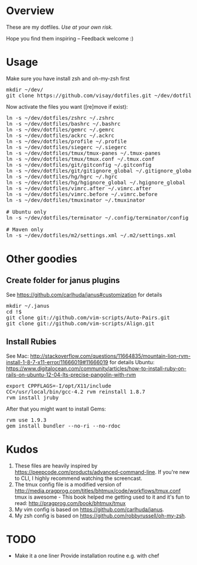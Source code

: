 # Overview

These are my dotfiles. *Use at your own risk.*

Hope you find them inspiring – Feedback welcome :)

# Usage

Make sure you have install zsh and oh-my-zsh first
<pre>
mkdir ~/dev/
git clone https://github.com/visay/dotfiles.git ~/dev/dotfiles
</pre>
Now activate the files you want ([re]move if exist):
<pre>
ln -s ~/dev/dotfiles/zshrc ~/.zshrc
ln -s ~/dev/dotfiles/bashrc ~/.bashrc
ln -s ~/dev/dotfiles/gemrc ~/.gemrc
ln -s ~/dev/dotfiles/ackrc ~/.ackrc
ln -s ~/dev/dotfiles/profile ~/.profile
ln -s ~/dev/dotfiles/siegerc ~/.siegerc
ln -s ~/dev/dotfiles/tmux/tmux-panes ~/.tmux-panes
ln -s ~/dev/dotfiles/tmux/tmux.conf ~/.tmux.conf
ln -s ~/dev/dotfiles/git/gitconfig ~/.gitconfig               # Make sure you customize your author
ln -s ~/dev/dotfiles/git/gitignore_global ~/.gitignore_global
ln -s ~/dev/dotfiles/hg/hgrc ~/.hgrc                          # Make sure you customize your author
ln -s ~/dev/dotfiles/hg/hgignore_global ~/.hgignore_global
ln -s ~/dev/dotfiles/vimrc.after ~/.vimrc.after
ln -s ~/dev/dotfiles/vimrc.before ~/.vimrc.before
ln -s ~/dev/dotfiles/tmuxinator ~/.tmuxinator

# Ubuntu only
ln -s ~/dev/dotfiles/terminator ~/.config/terminator/config

# Maven only
ln -s ~/dev/dotfiles/m2/settings.xml ~/.m2/settings.xml
</pre>

# Other goodies

## Create folder for janus plugins

See https://github.com/carlhuda/janus#customization for details
<pre>
mkdir ~/.janus
cd !$
git clone git://github.com/vim-scripts/Auto-Pairs.git
git clone git://github.com/vim-scripts/Align.git
</pre>

## Install Rubies

See
Mac: http://stackoverflow.com/questions/11664835/mountain-lion-rvm-install-1-8-7-x11-error/11666019#11666019
for details
Ubuntu: https://www.digitalocean.com/community/articles/how-to-install-ruby-on-rails-on-ubuntu-12-04-lts-precise-pangolin-with-rvm
<pre>
export CPPFLAGS=-I/opt/X11/include
CC=/usr/local/bin/gcc-4.2 rvm reinstall 1.8.7
rvm install jruby
</pre>
After that you might want to install Gems:
<pre>
rvm use 1.9.3
gem install bundler --no-ri --no-rdoc
</pre>

# Kudos

1. These files are heavily inspired by https://peepcode.com/products/advanced-command-line.
If you're new to CLI, I highly recommend watching the screencast.
2. The tmux config file is a modified version of http://media.pragprog.com/titles/bhtmux/code/workflows/tmux.conf
tmux is awesome - This book helped me getting used to it and it's fun to read: http://pragprog.com/book/bhtmux/tmux
3. My vim config is based on https://github.com/carlhuda/janus.
4. My zsh config is based on https://github.com/robbyrussell/oh-my-zsh.

# TODO

* Make it a one liner
Provide installation routine e.g. with chef
